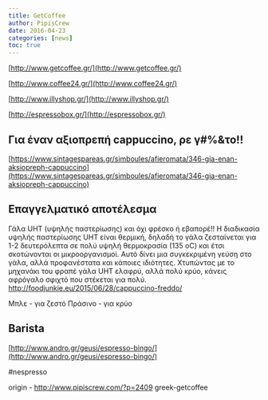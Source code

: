 ```yaml
---
title: GetCoffee
author: PipisCrew
date: 2016-04-23
categories: [news]
toc: true
---
```


[http://www.getcoffee.gr/](http://www.getcoffee.gr/)

[http://www.coffee24.gr/](http://www.coffee24.gr/)

[http://www.illyshop.gr/](http://www.illyshop.gr/)

[http://espressobox.gr/](http://espressobox.gr/)

## Για έναν αξιοπρεπή cappuccino, ρε γ#%&το!!

[https://www.sintagespareas.gr/simboules/afieromata/346-gia-enan-aksiopreph-cappuccino](https://www.sintagespareas.gr/simboules/afieromata/346-gia-enan-aksiopreph-cappuccino)

## Επαγγελματικό αποτέλεσμα

Γάλα UHT (υψηλής παστερίωσης) και όχι φρέσκο ή εβαπορέ!! Η διαδικασία υψηλής παστερίωσης UHT είναι θερμική, δηλαδή το γάλα ζεσταίνεται για 1-2 δευτερόλεπτα σε πολύ υψηλή θερμοκρασία (135 oC) και έτσι σκοτώνονται οι μικροοργανισμοί. Αυτό δίνει μια συγκεκριμένη γεύση στο γάλα, αλλά προφανέστατα και κάποιες ιδιότητες. Χτυπώντας με το μηχανάκι του φραπέ γάλα UHT ελαφρύ, αλλά πολύ κρύο, κάνεις αφρόγαλο σφιχτό που στέκεται για πολύ. http://foodjunkie.eu/2015/06/28/cappuccino-freddo/

Μπλε - για ζεστό
Πράσινο - για κρύο

## Barista

[http://www.andro.gr/geusi/espresso-bingo/](http://www.andro.gr/geusi/espresso-bingo/)

#nespresso

origin - http://www.pipiscrew.com/?p=2409 greek-getcoffee